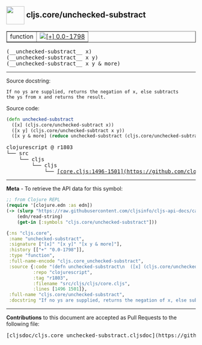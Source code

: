 ## <img width="48px" valign="middle" src="http://i.imgur.com/Hi20huC.png"> cljs.core/unchecked-substract

 <table border="1">
<tr>

<td>function</td>
<td><a href="https://github.com/cljsinfo/cljs-api-docs/tree/0.0-1798"><img valign="middle" alt="[+] 0.0-1798" src="https://img.shields.io/badge/+-0.0--1798-lightgrey.svg"></a> </td>
</tr>
</table>

 <samp>
(__unchecked-substract__ x)<br>
</samp>
 <samp>
(__unchecked-substract__ x y)<br>
</samp>
 <samp>
(__unchecked-substract__ x y & more)<br>
</samp>

---




Source docstring:

```
If no ys are supplied, returns the negation of x, else subtracts
the ys from x and returns the result.
```

Source code:

```clj
(defn unchecked-substract
  ([x] (cljs.core/unchecked-subtract x))
  ([x y] (cljs.core/unchecked-subtract x y))
  ([x y & more] (reduce unchecked-substract (cljs.core/unchecked-subtract x y) more)))
```

 <pre>
clojurescript @ r1803
└── src
    └── cljs
        └── cljs
            └── <ins>[core.cljs:1496-1501](https://github.com/clojure/clojurescript/blob/r1803/src/cljs/cljs/core.cljs#L1496-L1501)</ins>
</pre>


---

__Meta__ - To retrieve the API data for this symbol:

```clj
;; from Clojure REPL
(require '[clojure.edn :as edn])
(-> (slurp "https://raw.githubusercontent.com/cljsinfo/cljs-api-docs/catalog/cljs-api.edn")
    (edn/read-string)
    (get-in [:symbols "cljs.core/unchecked-substract"]))
```

```clj
{:ns "cljs.core",
 :name "unchecked-substract",
 :signature ["[x]" "[x y]" "[x y & more]"],
 :history [["+" "0.0-1798"]],
 :type "function",
 :full-name-encode "cljs.core_unchecked-substract",
 :source {:code "(defn unchecked-substract\n  ([x] (cljs.core/unchecked-subtract x))\n  ([x y] (cljs.core/unchecked-subtract x y))\n  ([x y & more] (reduce unchecked-substract (cljs.core/unchecked-subtract x y) more)))",
          :repo "clojurescript",
          :tag "r1803",
          :filename "src/cljs/cljs/core.cljs",
          :lines [1496 1501]},
 :full-name "cljs.core/unchecked-substract",
 :docstring "If no ys are supplied, returns the negation of x, else subtracts\nthe ys from x and returns the result."}

```

---

__Contributions__ to this document are accepted as Pull Requests to the following file:

 <pre>
[cljsdoc/cljs.core_unchecked-substract.cljsdoc](https://github.com/cljsinfo/cljs-api-docs/blob/master/cljsdoc/cljs.core_unchecked-substract.cljsdoc)
</pre>

